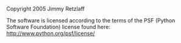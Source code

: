 Copyright 2005 Jimmy Retzlaff

The software is licensed according to the terms of the PSF (Python Software Foundation) license found here: http://www.python.org/psf/license/